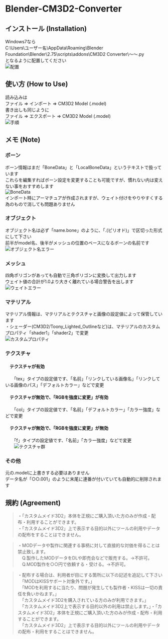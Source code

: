 # Blender-CM3D2-Converter

## インストール (Installation)
Windows7なら  
C:\Users\ユーザー名\AppData\Roaming\Blender Foundation\Blender\2.75\scripts\addons\CM3D2 Converter\～～.py  
となるように配置してください  
![配置](http://i.imgur.com/QvbMDR1.jpg)  

## 使い方 (How to Use)
読み込みは  
ファイル => インポート => CM3D2 Model (.model)  
書き出しも同じように  
ファイル => エクスポート => CM3D2 Model (.model)  
![手順](http://i.imgur.com/p2V7D5m.jpg)  

## メモ (Note)

### ボーン
ボーン情報はまだ「BoneData」と「LocalBoneData」というテキストで扱っています  
これらを編集すればボーン設定を変更することも可能ですが、慣れない内は変えない事をおすすめします  
![BoneData](http://i.imgur.com/pvgSZy5.jpg)  
インポート時にアーマチュアが作成されますが、ウェイト付けをやりやすくする為のもので消しても問題ありません  

### オブジェクト
オブジェクト名は必ず「name.bone」のように、「.(ピリオド)」で区切った形式にして下さい  
前半がmodel名、後半がメッシュの位置のベースになるボーンの名前です  
![オブジェクト名エラー](http://i.imgur.com/lnLydVO.jpg)  

### メッシュ
四角ポリゴンがあっても自動で三角ポリゴンに変換して出力します  
ウェイト値の合計が1.0より大きく離れている場合警告を出します  
![ウェイトエラー](http://i.imgur.com/QRP5GWE.jpg)  

### マテリアル
マテリアル情報は、マテリアルとテクスチャと画像の設定値によって保管しています  
・シェーダー(CM3D2/Toony_Lighted_Outlineなど)は、マテリアルのカスタムプロパティ「shader1」「shader2」で変更  
![カスタムプロパティ](http://i.imgur.com/5fFEcw9.jpg)  

### テクスチャ
#### 　テクスチャが有効
　　「tex」タイプの設定値です、「名前」「リンクしている画像名」「リンクしている画像のパス」「デフォルトカラー」などで変更
#### 　テクスチャが無効で、「RGBを強度に変更」が有効
　　「col」タイプの設定値です、「名前」「デフォルトカラー」「カラー強度」などで変更
#### 　テクスチャが無効で、「RGBを強度に変更」が無効
　　「f」タイプの設定値です、「名前」「カラー強度」などで変更  
　　![テクスチャ群](http://i.imgur.com/Isw5rC2.jpg)  

### その他
元の.modelに上書きする必要はありません  
データ名が「○○.001」のように末尾に連番が付いていても自動的に削除されます  

## 規約 (Agreement)
>・「カスタムメイド3D2」本体を正規にご購入頂いた方のみが作成・配布・利用することができます。  
>・「カスタムメイド3D2」上で表示する目的以外にツールの利用やデータの配布をすることはできません。  

>・MODデータや製作に関連する事柄に対して直接的な対価を得ることは禁止致します。  
>　Q.製作したMODデータをDLや即売会などで販売する。→不許可。  
>　Q.MOD製作を○○円で依頼する・受ける。→不許可。  

>・配布する場合は、利用者が目にする箇所に以下の記述を追記して下さい  
>　「MODはKISSサポート対象外です。」  
>　「MODを利用するに当たり、問題が発生しても製作者・KISSは一切の責任を負いかねます。」  
>　「カスタムメイド3D2を購入されている方のみが利用できます。」  
>　「カスタムメイド3D2上で表示する目的以外の利用は禁止します。」・「カスタムメイド3D2」本体を正規にご購入頂いた方のみが作成・配布・利用することができます。  
>　「カスタムメイド3D2」上で表示する目的以外にツールの利用やデータの配布・利用をすることはできません。  
